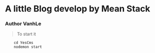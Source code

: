 # A little Blog develop by Mean Stack 
### Author VanhLe
> To start it
```
    cd YesCms
    nodemon start
```